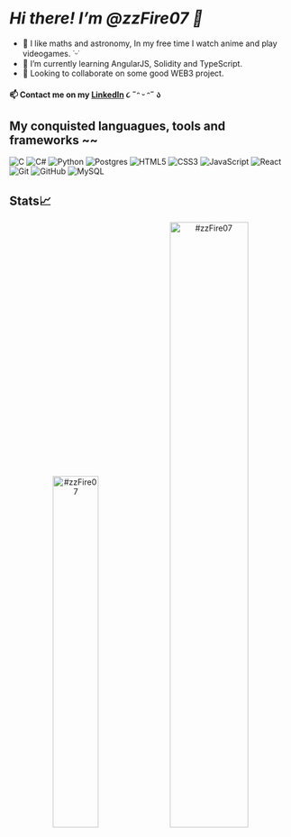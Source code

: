 # *Hi there! I’m @zzFire07 👋*

- 👀 I like maths and astronomy, In my free time I watch anime and play videogames. ˙ᵕ˙
- 🌱 I’m currently learning AngularJS, Solidity and TypeScript.
- 💞️ Looking to collaborate on some good WEB3 project.

#### 📫 Contact me on my [LinkedIn](https://www.linkedin.com/in/giorgio-santi-dev/)  ૮ ˶ᵔ ᵕ ᵔ˶ ა




## My conquisted languagues, tools and frameworks ~~

![C](https://img.shields.io/badge/c-%2300599C.svg?style=for-the-badge&logo=c&logoColor=white)
![C#](https://img.shields.io/badge/c%23-%23239120.svg?style=for-the-badge&logo=c-sharp&logoColor=white)
![Python](https://img.shields.io/badge/python-3670A0?style=for-the-badge&logo=python&logoColor=ffdd54)
![Postgres](https://img.shields.io/badge/postgres-%23316192.svg?style=for-the-badge&logo=postgresql&logoColor=white)
![HTML5](https://img.shields.io/badge/html5-%23E34F26.svg?style=for-the-badge&logo=html5&logoColor=white)
![CSS3](https://img.shields.io/badge/css3-%231572B6.svg?style=for-the-badge&logo=css3&logoColor=white)
![JavaScript](https://img.shields.io/badge/javascript-%23323330.svg?style=for-the-badge&logo=javascript&logoColor=%23F7DF1E)
![React](https://img.shields.io/badge/react-%2320232a.svg?style=for-the-badge&logo=react&logoColor=%2361DAFB)
![Git](https://img.shields.io/badge/git-%23F05033.svg?style=for-the-badge&logo=git&logoColor=white)
![GitHub](https://img.shields.io/badge/github-%23121011.svg?style=for-the-badge&logo=github&logoColor=white)
![MySQL](https://img.shields.io/badge/mysql-github?logo=MySQL&style=for-the-badge&logoColor=white)



## Stats📈
<p align="center">
<img width="40%" src="https://github-readme-stats.vercel.app/api/top-langs?username=zzFire07&show_icons=true&theme=dracula&title_color=FFFF00&text_color=FFFFFF&bg_color=560860&locale=en&layout=compact&hide_border=true" alt="#zzFire07" /> 
<img width="52.5%" src="https://github-readme-stats.vercel.app/api?username=zzFire07&show_icons=true&theme=dracula&title_color=FFFF00&text_color=FFFFFF&bg_color=560860&locale=en&hide_border=true" alt="#zzFire07" />
